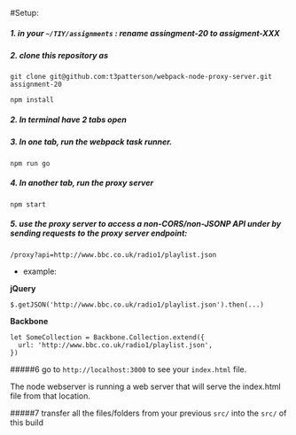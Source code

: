 #Setup:

##### 1. in your `~/TIY/assignments` : rename assingment-20 to assigment-XXX 

##### 2. clone this repository as 
```
git clone git@github.com:t3patterson/webpack-node-proxy-server.git assignment-20

npm install
```

##### 2. In terminal have 2 tabs open

##### 3. In one tab, run the webpack task runner. 
  ```
  npm run go
  ```

##### 4. In another tab, run the proxy server
  ```
  npm start
  ```

##### 5. use the proxy server to access a non-CORS/non-JSONP API under by sending requests to the proxy server endpoint:
  ```
  /proxy?api=http://www.bbc.co.uk/radio1/playlist.json
  ```
  - example:

  **jQuery**
  ```
  $.getJSON('http://www.bbc.co.uk/radio1/playlist.json').then(...)
  ```


  **Backbone** 
  ```
  let SomeCollection = Backbone.Collection.extend({
    url: 'http://www.bbc.co.uk/radio1/playlist.json',
  })
  ```

#####6 go to `http://localhost:3000` to see your `index.html` file.

The node webserver is running a web server that will serve the index.html file from that location.

#####7 transfer all the files/folders from your previous `src/` into the `src/` of this build